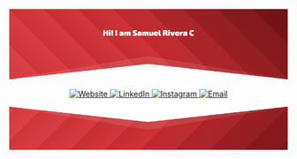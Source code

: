 <img src="https://raw.githubusercontent.com/SamuelRiveraC/SamuelRiveraC/master/github_headline.png" alt="headline">

<!--
I am a Computer Systems Engineer working as an Freelance Fullstack Web Developer with experience in design and digital marketing. I have been working since 2017, with small business around US and Europe. Delivering reliable solutions to what they needed. I'm comfortable working autonomously (as i do most of the time lol), or collaboratively as part of a larger team.

- 🔭 I’m currently working on ...
- 🌱 I’m currently learning ...
- 👯 I’m looking to collaborate on ...
- 🤔 I’m looking for help with ...
- 💬 Ask me about ...
- 📫 How to reach me: ...
- 😄 Pronouns: ...
- ⚡ Fun fact: ...

-->

<p align="center">
	<a href="https://www.samuelriverac.com/">
		<img alt="Website" src="https://img.shields.io/badge/www.samuelriverac.com-b12025?style=flat-square&logo=google-chrome&logoColor=white">
	</a>
	<a href="https://www.linkedin.com/in/samuelriverac/">
		<img alt="LinkedIn" src="https://img.shields.io/badge/SamuelRiveraC-b12025?style=flat-square&logo=linkedin&logoColor=white">
	</a>
	<a href="https://www.instagram.com/riverasr/">
		<img alt="Instagram" src="https://img.shields.io/badge/riverasr-b12025?style=flat-square&logo=instagram&logoColor=white">
	</a>
	<a href="mailto:contact@samuelriverac.com">
		<img alt="Email" src="https://img.shields.io/badge/contact@samuelriverac.com-b12025?style=flat-square&logo=gmail&logoColor=white">
	</a>
</p>


<img src="https://raw.githubusercontent.com/SamuelRiveraC/SamuelRiveraC/master/github_footer.png" alt="footer">
